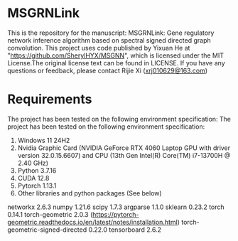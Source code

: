 # MSGRNLink
This is the repository for the manuscript: MSGRNLink: Gene regulatory network inference algorithm based on spectral signed directed graph convolution.
This project uses code published by Yixuan He at "https://github.com/SherylHYX/MSGNN", which is licensed under the MIT License.The original license text can be found in LICENSE.
If you have any questions or feedback, please contact Rijie Xi (xrj010629@163.com)

# Requirements
The project has been tested on the following environment specification:
The project has been tested on the following environment specification:
1. Windows 11 24H2
2. Nvidia Graphic Card (NVIDIA GeForce RTX 4060 Laptop GPU with driver version 32.0.15.6607) and CPU (13th Gen Intel(R) Core(TM) i7-13700H @ 2.40 GHz)
3. Python 3.7.16
4. CUDA 12.8
5. Pytorch 1.13.1
6. Other libraries and python packages (See below)

networkx                        2.6.3
numpy                           1.21.6
scipy                           1.7.3
argparse                        1.1.0
sklearn                         0.23.2
torch                           0.14.1
torch-geometric                 2.0.3 (https://pytorch-geometric.readthedocs.io/en/latest/notes/installation.html)
torch-geometric-signed-directed 0.22.0
tensorboard                     2.6.2

